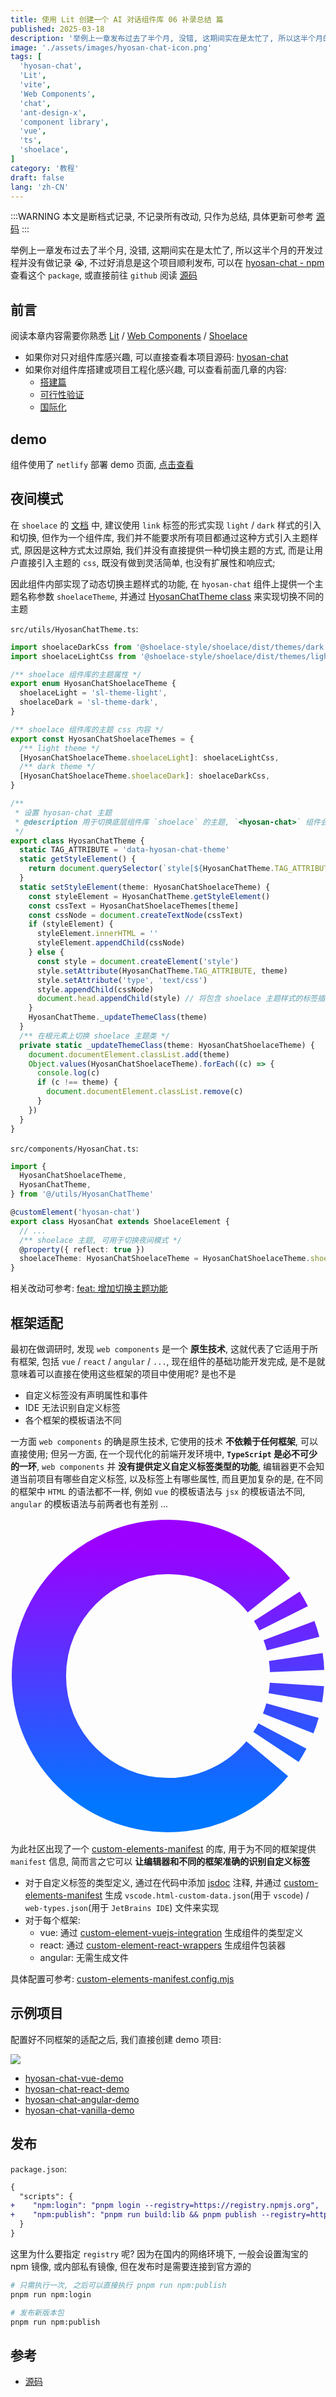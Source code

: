 ```yaml
---
title: 使用 Lit 创建一个 AI 对话组件库 06 补录总结 篇
published: 2025-03-18
description: '举例上一章发布过去了半个月, 没错, 这期间实在是太忙了, 所以这半个月的开发过程并没有做记录'
image: './assets/images/hyosan-chat-icon.png'
tags: [
  'hyosan-chat',
  'Lit',
  'vite',
  'Web Components',
  'chat',
  'ant-design-x',
  'component library',
  'vue',
  'ts',
  'shoelace',
]
category: '教程'
draft: false 
lang: 'zh-CN'
---
```


:::WARNING
本文是断档式记录, 不记录所有改动, 只作为总结, 具体更新可参考 [源码](https://github.com/SublimeCT/hyosan-chat)
:::

举例上一章发布过去了半个月, 没错, 这期间实在是太忙了, 所以这半个月的开发过程并没有做记录 😭, 不过好消息是这个项目顺利发布, 可以在 [hyosan-chat - npm](https://www.npmjs.com/package/hyosan-chat) 查看这个 `package`, 或直接前往 `github` 阅读 [源码](https://github.com/SublimeCT/hyosan-chat)

## 前言
阅读本章内容需要你熟悉 [Lit](https://lit.dev) / [Web Components](../web-compnoents/) / [Shoelace](https://shoelace.style)

- 如果你对只对组件库感兴趣, 可以直接查看本项目源码: [hyosan-chat](https://github.com/SublimeCT/hyosan-chat)
- 如果你对组件库搭建或项目工程化感兴趣, 可以查看前面几章的内容:
  - [搭建篇](../hyosan-chat-01-create)
  - [可行性验证](/hyosan-chat-03-feasibility)
  - [国际化](../hyosan-chat-04-i18n)

## demo
组件使用了 `netlify` 部署 demo 页面, [点击查看](snazzy-khapse-06e16b.netlify.app/)

## 夜间模式
在 `shoelace` 的 [文档](https://shoelace.style/getting-started/installation#light-and-dark-theme) 中, 建议使用 `link` 标签的形式实现 `light` / `dark` 样式的引入和切换, 但作为一个组件库, 我们并不能要求所有项目都通过这种方式引入主题样式, 原因是这种方式太过原始, 我们并没有直接提供一种切换主题的方式, 而是让用户直接引入主题的 `css`, 既没有做到灵活简单, 也没有扩展性和响应式;

因此组件内部实现了动态切换主题样式的功能, 在 `hyosan-chat` 组件上提供一个主题名称参数 `shoelaceTheme`, 并通过 [HyosanChatTheme class](https://github.com/SublimeCT/hyosan-chat/blob/main/src/utils/HyosanChatTheme.ts) 来实现切换不同的主题

`src/utils/HyosanChatTheme.ts`:
```typescript
import shoelaceDarkCss from '@shoelace-style/shoelace/dist/themes/dark.css?inline'
import shoelaceLightCss from '@shoelace-style/shoelace/dist/themes/light.css?inline'

/** shoelace 组件库的主题属性 */
export enum HyosanChatShoelaceTheme {
  shoelaceLight = 'sl-theme-light',
  shoelaceDark = 'sl-theme-dark',
}

/** shoelace 组件库的主题 css 内容 */
export const HyosanChatShoelaceThemes = {
  /** light theme */
  [HyosanChatShoelaceTheme.shoelaceLight]: shoelaceLightCss,
  /** dark theme */
  [HyosanChatShoelaceTheme.shoelaceDark]: shoelaceDarkCss,
}

/**
 * 设置 hyosan-chat 主题
 * @description 用于切换底层组件库 `shoelace` 的主题, `<hyosan-chat>` 组件会根据 `shoelaceTheme` 的值自动切换主题
 */
export class HyosanChatTheme {
  static TAG_ATTRIBUTE = 'data-hyosan-chat-theme'
  static getStyleElement() {
    return document.querySelector(`style[${HyosanChatTheme.TAG_ATTRIBUTE}]`)
  }
  static setStyleElement(theme: HyosanChatShoelaceTheme) {
    const styleElement = HyosanChatTheme.getStyleElement()
    const cssText = HyosanChatShoelaceThemes[theme]
    const cssNode = document.createTextNode(cssText)
    if (styleElement) {
      styleElement.innerHTML = ''
      styleElement.appendChild(cssNode)
    } else {
      const style = document.createElement('style')
      style.setAttribute(HyosanChatTheme.TAG_ATTRIBUTE, theme)
      style.setAttribute('type', 'text/css')
      style.appendChild(cssNode)
      document.head.appendChild(style) // 将包含 shoelace 主题样式的标签插入到 head 中
    }
    HyosanChatTheme._updateThemeClass(theme)
  }
  /** 在根元素上切换 shoelace 主题类 */
  private static _updateThemeClass(theme: HyosanChatShoelaceTheme) {
    document.documentElement.classList.add(theme)
    Object.values(HyosanChatShoelaceTheme).forEach((c) => {
      console.log(c)
      if (c !== theme) {
        document.documentElement.classList.remove(c)
      }
    })
  }
}
```

`src/components/HyosanChat.ts`:
```typescript
import {
  HyosanChatShoelaceTheme,
  HyosanChatTheme,
} from '@/utils/HyosanChatTheme'

@customElement('hyosan-chat')
export class HyosanChat extends ShoelaceElement {
  // ...
  /** shoelace 主题, 可用于切换夜间模式 */
  @property({ reflect: true })
  shoelaceTheme: HyosanChatShoelaceTheme = HyosanChatShoelaceTheme.shoelaceLight 
}
```

相关改动可参考: [feat: 增加切换主题功能](https://github.com/SublimeCT/hyosan-chat/commit/f12f97ff972875adf1c305c2695d36d6c8737c72)

## 框架适配
最初在做调研时, 发现 `web components` 是一个 **原生技术**, 这就代表了它适用于所有框架, 包括 `vue` / `react` / `angular` / `...`, 现在组件的基础功能开发完成, 是不是就意味着可以直接在使用这些框架的项目中使用呢? 是也不是

- 自定义标签没有声明属性和事件
- IDE 无法识别自定义标签
- 各个框架的模板语法不同

一方面 `web components` 的确是原生技术, 它使用的技术 **不依赖于任何框架**, 可以直接使用; 但另一方面, 在一个现代化的前端开发环境中, **`TypeScript` 是必不可少的一环**, `web components` 并 **没有提供定义自定义标签类型的功能**, 编辑器更不会知道当前项目有哪些自定义标签, 以及标签上有哪些属性, 而且更加复杂的是, 在不同的框架中 `HTML` 的语法都不一样, 例如 `vue` 的模板语法与 `jsx` 的模板语法不同, `angular` 的模板语法与前两者也有差别 ...

<svg xmlns="http://www.w3.org/2000/svg" xmlns:xlink="http://www.w3.org/1999/xlink" viewBox="0 0 244 244" version="1.1" alt="open-wc" class="logo"><defs><linearGradient x1="50%" y1="0%" x2="50%" y2="100%" id="linearGradient-1"><stop stop-color="#9B00FF" offset="0%"/><stop stop-color="#0077FF" offset="100%"/></linearGradient><g stroke="none" stroke-width="1" fill="none" fill-rule="evenodd" id="logo"><path d="M205.639259,176.936244 C207.430887,174.217233 209.093339,171.405629 210.617884,168.510161 M215.112174,158.724316 C216.385153,155.50304 217.495621,152.199852 218.433474,148.824851 M220.655293,138.874185 C221.231935,135.482212 221.637704,132.03207 221.863435,128.532919 M222,118.131039 C221.860539,114.466419 221.523806,110.85231 221.000113,107.299021 M218.885321,96.8583653 C218.001583,93.4468963 216.942225,90.1061026 215.717466,86.8461994 M211.549484,77.3039459 C209.957339,74.1238901 208.200597,71.0404957 206.290425,68.0649233 M200.180513,59.5598295 C181.848457,36.6639805 153.655709,22 122.036748,22 C66.7879774,22 22,66.771525 22,122 C22,177.228475 66.7879774,222 122.036748,222 C152.914668,222 180.52509,208.015313 198.875424,186.036326" stroke="url(#linearGradient-1)" stroke-width="42.0804674"/></g></defs><use xlink:href="#logo"/></svg>

为此社区出现了一个 [custom-elements-manifest](https://custom-elements-manifest.open-wc.org/) 的库, 用于为不同的框架提供 `manifest` 信息, 简而言之它可以 **让编辑器和不同的框架准确的识别自定义标签**

- 对于自定义标签的类型定义, 通过在代码中添加 [jsdoc](https://jsdoc.app/) 注释, 并通过 [custom-elements-manifest](https://custom-elements-manifest.open-wc.org/) 生成 `vscode.html-custom-data.json`(用于 `vscode`) / `web-types.json`(用于 `JetBrains IDE`) 文件来实现
- 对于每个框架:
  - vue: 通过 [custom-element-vuejs-integration](https://www.npmjs.com/package/custom-element-vuejs-integration) 生成组件的类型定义
  - react: 通过 [custom-element-react-wrappers](https://www.npmjs.com/package/custom-element-react-wrappers) 生成组件包装器
  - angular: 无需生成文件

具体配置可参考: [custom-elements-manifest.config.mjs](https://github.com/SublimeCT/hyosan-chat/blob/main/custom-elements-manifest.config.mjs)

## 示例项目
配置好不同框架的适配之后, 我们直接创建 demo 项目:

![](./assets/images/hyosan-chat-demo-projects.png)

- [hyosan-chat-vue-demo](https://github.com/SublimeCT/hyosan-chat-vue-demo)
- [hyosan-chat-react-demo](https://github.com/SublimeCT/hyosan-chat-react-demo)
- [hyosan-chat-angular-demo](https://github.com/SublimeCT/hyosan-chat-angular-demo)
- [hyosan-chat-vanilla-demo](https://github.com/SublimeCT/hyosan-chat-vanilla-demo)

## 发布
`package.json`:
```diff
{
  "scripts": {
+    "npm:login": "pnpm login --registry=https://registry.npmjs.org",
+    "npm:publish": "pnpm run build:lib && pnpm publish --registry=https://registry.npmjs.org",
  }
}
```

这里为什么要指定 `registry` 呢? 因为在国内的网络环境下, 一般会设置淘宝的 npm 镜像, 或内部私有镜像, 但在发布时是需要连接到官方源的

```bash
# 只需执行一次, 之后可以直接执行 pnpm run npm:publish
pnpm run npm:login

# 发布新版本包
pnpm run npm:publish
```

## 参考
- [源码](https://github.com/SublimeCT/hyosan-chat)
